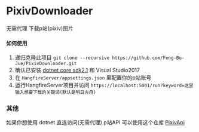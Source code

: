 # PixivDownloader
无需代理 下载p站(pixiv)图片

#### 如何使用
1. 递归克隆此项目 `git clone --recursive https://github.com/Feng-Bu-Jue/PixivDownloader.git`
2. 确认已安装 [dotnet core sdk2.1](https://dotnet.microsoft.com/download/dotnet-core/2.1 "Heading link") 和 Visual Studio2017
3. 在 `HangfireServer/appsettings.json` 里配置你的p站账号
4. 运行HangfireServer项目并访问 `https://localhost:5001/run?keyword=这里输入想要下载的关键词(默认是明日方舟)`

### 其他
如果你想使用 dotnet 直连访问(无需代理) p站API 可以使用这个仓库 [PixivApi](https://github.com/Feng-Bu-Jue/PixivApi "Heading link")
